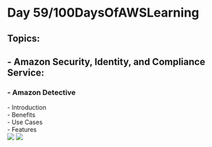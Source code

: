 <h1> Day 59/100DaysOfAWSLearning </h1>
<h2> Topics: </h2>

 <h2>  - Amazon Security, Identity, and Compliance Service: </h2>

<h3> - Amazon Detective </h3>
         - Introduction <br>
         - Benefits <br>
         - Use Cases <br>
         - Features <br>

<img src = "https://github.com/thetechgirlgita/100-days-of-aws-learning/blob/master/Images/Day59/59_1.jpg?raw=true">
<img src = "https://github.com/thetechgirlgita/100-days-of-aws-learning/blob/master/Images/Day59/59_2.jpg?raw=true">
